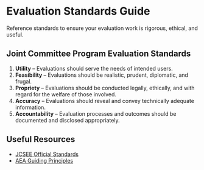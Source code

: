 # Evaluation Standards Guide

Reference standards to ensure your evaluation work is rigorous, ethical, and useful.

## Joint Committee Program Evaluation Standards
1. **Utility** – Evaluations should serve the needs of intended users.
2. **Feasibility** – Evaluations should be realistic, prudent, diplomatic, and frugal.
3. **Propriety** – Evaluations should be conducted legally, ethically, and with regard for the welfare of those involved.
4. **Accuracy** – Evaluations should reveal and convey technically adequate information.
5. **Accountability** – Evaluation processes and outcomes should be documented and disclosed appropriately.

## Useful Resources
- [JCSEE Official Standards](https://www.jcsee.org/program-evaluation-standards)
- [AEA Guiding Principles](https://www.eval.org/About/Guiding-Principles)
